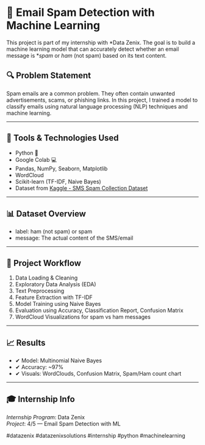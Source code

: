 # 📧 Email Spam Detection with Machine Learning

This project is part of my internship with *Data Zenix. The goal is to build a machine learning model that can accurately detect whether an email message is **spam* or *ham* (not spam) based on its text content.

## 🔍 Problem Statement

Spam emails are a common problem. They often contain unwanted advertisements, scams, or phishing links. In this project, I trained a model to classify emails using natural language processing (NLP) techniques and machine learning.

---

## 🧰 Tools & Technologies Used

- Python 🐍
- Google Colab 💻
- Pandas, NumPy, Seaborn, Matplotlib
- WordCloud
- Scikit-learn (TF-IDF, Naive Bayes)
- Dataset from [Kaggle - SMS Spam Collection Dataset](https://www.kaggle.com/datasets/uciml/sms-spam-collection-dataset)

---

## 📊 Dataset Overview

- label: ham (not spam) or spam
- message: The actual content of the SMS/email

---

## 🔎 Project Workflow

1. Data Loading & Cleaning  
2. Exploratory Data Analysis (EDA)  
3. Text Preprocessing  
4. Feature Extraction with TF-IDF  
5. Model Training using Naive Bayes  
6. Evaluation using Accuracy, Classification Report, Confusion Matrix  
7. WordCloud Visualizations for spam vs ham messages

---

## 📈 Results

- ✔ Model: Multinomial Naive Bayes
- ✔ Accuracy: ~97%
- ✔ Visuals: WordClouds, Confusion Matrix, Spam/Ham count chart


---

## 🎓 Internship Info

*Internship Program*: Data Zenix  
*Project*: 4/5 — Email Spam Detection with ML  
  
#datazenix #datazenixsolutions #internship #python #machinelearning
